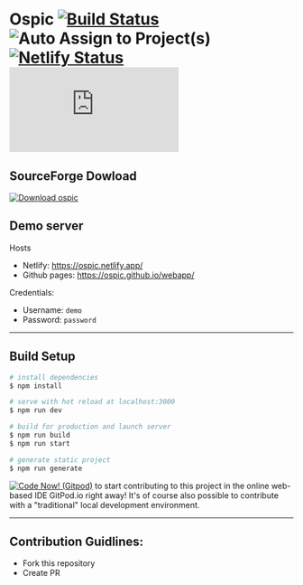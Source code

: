 # Ospic [![Build Status](https://travis-ci.com/ospic/webapp.svg?branch=master)](https://travis-ci.com/ospic/webapp) ![Auto Assign to Project(s)](<https://github.com/ospic/webapp/workflows/Auto%20Assign%20to%20Project(s)/badge.svg>) [![Netlify Status](https://api.netlify.com/api/v1/badges/cf6366b6-9ddb-4888-8a9e-3f892d87e038/deploy-status)](https://app.netlify.com/sites/hmis/deploys) [![Download ospic](https://sourceforge.net/sflogo.php?type=11&group_id=3283394)](https://sourceforge.net/p/ospic/)

## SourceForge Dowload

[![Download ospic](https://a.fsdn.com/con/app/sf-download-button)](https://sourceforge.net/projects/ospic/files/latest/download)

## Demo server

Hosts

- Netlify: https://ospic.netlify.app/
- Github pages: https://ospic.github.io/webapp/

Credentials:

- Username: `demo`
- Password: `password`

---

## Build Setup

```bash
# install dependencies
$ npm install

# serve with hot reload at localhost:3000
$ npm run dev

# build for production and launch server
$ npm run build
$ npm run start

# generate static project
$ npm run generate
```
[![Code Now! (Gitpod)](https://gitpod.io/button/open-in-gitpod.svg)](https://gitpod.io/#https://github.com/ospic/webapp)
to start contributing to this project in the online web-based IDE GitPod.io right away!
It's of course also possible to contribute with a "traditional" local development environment.

---

## Contribution Guidlines:

- Fork this repository
- Create PR
